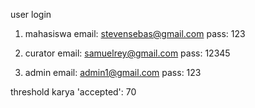 user login
1. mahasiswa
email: stevensebas@gmail.com
pass: 123

2. curator
email: samuelrey@gmail.com
pass: 12345

3. admin
email: admin1@gmail.com
pass: 123

threshold karya 'accepted': 70
